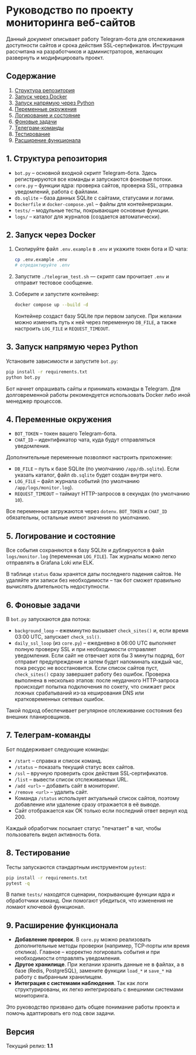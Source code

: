 # Руководство по проекту мониторинга веб-сайтов

Данный документ описывает работу Telegram-бота для отслеживания доступности
сайтов и срока действия SSL‑сертификатов. Инструкция рассчитана на разработчиков
и администраторов, желающих развернуть и модифицировать проект.

## Содержание

1. [Структура репозитория](#structure)
2. [Запуск через Docker](#docker)
3. [Запуск напрямую через Python](#python-run)
4. [Переменные окружения](#env)
5. [Логирование и состояние](#logging)
6. [Фоновые задачи](#background)
7. [Телеграм-команды](#commands)
8. [Тестирование](#tests)
9. [Расширение функционала](#extend)

<a name="structure"></a>
## 1. Структура репозитория

- `bot.py` – основной входной скрипт Telegram-бота. Здесь регистрируются все
  команды и запускаются фоновые потоки.
- `core.py` – функции ядра: проверка сайтов, проверка SSL, отправка
  уведомлений, работа с файлами.
- `db.sqlite` – база данных SQLite с сайтами, статусами и логами.
- `Dockerfile` и `docker-compose.yml` – файлы для контейнеризации.
- `tests/` – модульные тесты, покрывающие основные функции.
- `logs/` – каталог для журналов (создается автоматически).

<a name="docker"></a>
## 2. Запуск через Docker

1. Скопируйте файл `.env.example` в `.env` и укажите токен бота и ID чата:
   ```bash
   cp .env.example .env
   # отредактируйте .env
   ```

2. Запустите `./telegram_test.sh` — скрипт сам прочитает `.env` и отправит тестовое сообщение.

3. Соберите и запустите контейнер:
   ```bash
   docker compose up --build -d
   ```
    Контейнер создаст базу SQLite при первом запуске. При желании можно изменить
    путь к ней через переменную `DB_FILE`, а также настроить `LOG_FILE` и
    `REQUEST_TIMEOUT`.

<a name="python-run"></a>
## 3. Запуск напрямую через Python

Установите зависимости и запустите `bot.py`:
```bash
pip install -r requirements.txt
python bot.py
```
Бот начнет опрашивать сайты и принимать команды в Telegram. Для долговременной
работы рекомендуется использовать Docker либо иной менеджер процессов.

<a name="env"></a>
## 4. Переменные окружения

- `BOT_TOKEN` – токен вашего Telegram-бота.
- `CHAT_ID` – идентификатор чата, куда будут отправляться уведомления.

Дополнительные переменные позволяют настроить приложение:

- `DB_FILE` – путь к базе SQLite (по умолчанию `/app/db.sqlite`). Если указать
  каталог, файл `db.sqlite` будет создан внутри него.
- `LOG_FILE` – файл журнала событий (по умолчанию `/app/logs/monitor.log`).
- `REQUEST_TIMEOUT` – таймаут HTTP-запросов в секундах (по умолчанию `10`).

Все переменные загружаются через `dotenv`. `BOT_TOKEN` и `CHAT_ID` обязательны,
остальные имеют значения по умолчанию.

<a name="logging"></a>
## 5. Логирование и состояние

Все события сохраняются в базу SQLite и дублируются в файл `logs/monitor.log`
(переменная `LOG_FILE`). Так журналы можно легко отправлять в Grafana Loki или
ELK.

В таблице `status` базы хранятся даты последнего падения сайтов. Не удаляйте эти
записи без необходимости – так бот сможет правильно вычислять длительность
недоступности.

<a name="background"></a>
## 6. Фоновые задачи

В `bot.py` запускаются два потока:

- `background_loop` – ежеминутно вызывает `check_sites()` и, если время 03:00
  UTC, запускает `check_ssl()`.
- `daily_ssl_loop` (из `core.py`) – ежедневно в 06:00 UTC выполняет полную
  проверку SSL и при необходимости отправляет уведомления.
Если сайт не отвечает хотя бы 3 минуты подряд, бот отправит предупреждение и
затем будет напоминать каждый час, пока ресурс не восстановится. Если список
сайтов пуст, `check_sites()` сразу завершает работу без ошибок.
Проверка выполнена в несколько этапов: после неудачного HTTP‑запроса происходит
попытка подключения по сокету, что снижает риск ложных срабатываний из‑за
кеширования DNS или кратковременных сетевых ошибок.

Такой подход обеспечивает регулярное отслеживание состояния без внешних планировщиков.

<a name="commands"></a>
## 7. Телеграм-команды

Бот поддерживает следующие команды:


- `/start` – справка и список команд.
- `/status` – показать текущий статус всех сайтов.
- `/ssl` – вручную проверить срок действия SSL‑сертификатов.
- `/list` – вывести список отслеживаемых URL.
- `/add <url>` – добавить сайт в мониторинг.
- `/remove <url>` – удалить сайт.
- Команда `/status` использует актуальный список сайтов, поэтому добавление или
  удаление сразу отражается в её выводе.
- Сайт отображается как OK только если последний ответ вернул код 200.


Каждый обработчик посылает статус "печатает" в чат, чтобы пользователь видел активность бота.

<a name="tests"></a>
## 8. Тестирование

Тесты запускаются стандартным инструментом `pytest`:
```bash
pip install -r requirements.txt
pytest -q
```
В папке `tests/` находятся сценарии, покрывающие функции ядра и обработчики
команд. Они помогают убедиться, что изменения не ломают ключевой функционал.

<a name="extend"></a>
## 9. Расширение функционала

- **Добавление проверок**. В `core.py` можно реализовать дополнительные методы
  проверки (например, TCP‑порты или время отклика). Главное – корректно
  логировать события и при необходимости отправлять уведомления.
- **Другое хранилище**. При желании хранить данные не в файлах, а в базе (Redis,
  PostgreSQL), замените функции `load_*` и `save_*` на работу с выбранным
  хранилищем.
- **Интеграция с системами наблюдения**. Так как логи структурированы,
  их легко интегрировать с внешними системами мониторинга.

Это руководство призвано дать общее понимание работы проекта и помочь
адаптировать его под свои задачи.

## Версия

Текущий релиз: **1.1**
